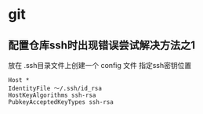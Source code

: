 # git

## 配置仓库ssh时出现错误尝试解决方法之1

放在 .ssh目录文件上创建一个 config 文件 指定ssh密钥位置

```config
Host *
IdentityFile ～/.ssh/id_rsa
HostKeyAlgorithms ssh-rsa
PubkeyAcceptedKeyTypes ssh-rsa
```
